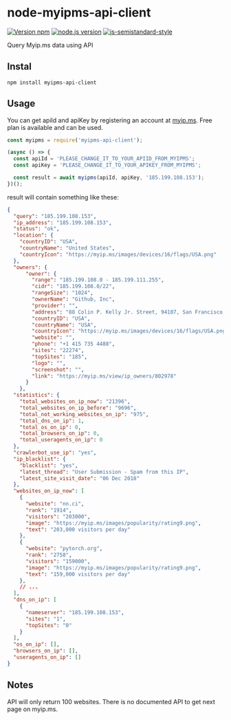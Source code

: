 # node-myipms-api-client
[![Version npm](https://img.shields.io/npm/v/myipms-api-client)](https://www.npmjs.com/package/myipms-api-client)
[![node.js version](https://img.shields.io/node/v/myipms-api-client)](https://www.npmjs.com/package/myipms-api-client)
[![js-semistandard-style](https://img.shields.io/badge/code%20style-semistandard-brightgreen.svg)](https://github.com/standard/semistandard)

Query Myip.ms data using API

## Instal

```shell
npm install myipms-api-client
```

## Usage
You can get apiId and apiKey by registering an account at [myip.ms](https://myip.ms).
Free plan is available and can be used.

```javascript
const myipms = require('myipms-api-client');

(async () => {
  const apiId = 'PLEASE_CHANGE_IT_TO_YOUR_APIID_FROM_MYIPMS';
  const apiKey = 'PLEASE_CHANGE_IT_TO_YOUR_APIKEY_FROM_MYIPMS';

  const result = await myipms(apiId, apiKey, '185.199.108.153');
})();
```

result will contain something like these:
```json
{
  "query": "185.199.108.153",
  "ip_address": "185.199.108.153",
  "status": "ok",
  "location": {
    "countryID": "USA",
    "countryName": "United States",
    "countryIcon": "https://myip.ms/images/devices/16/flags/USA.png"
  },
  "owners": {
      "owner": {
        "range": "185.199.108.0 - 185.199.111.255",
        "cidr": "185.199.108.0/22",
        "rangeSize": "1024",
        "ownerName": "Github, Inc",
        "provider": "",
        "address": "88 Colin P. Kelly Jr. Street, 94107, San Francisco, United States",
        "countryID": "USA",
        "countryName": "USA",
        "countryIcon": "https://myip.ms/images/devices/16/flags/USA.png",
        "website": "",
        "phone": "+1 415 735 4488",
        "sites": "22274",
        "topSites": "185",
        "logo": "",
        "screenshot": "",
        "link": "https://myip.ms/view/ip_owners/802978"
      }
    },
  "statistics": {
    "total_websites_on_ip_now": "21396",
    "total_websites_on_ip_before": "9696",
    "total_not_working_websites_on_ip": "975",
    "total_dns_on_ip": 1,
    "total_os_on_ip": 0,
    "total_browsers_on_ip": 0,
    "total_useragents_on_ip": 0
  },
  "crawlerbot_use_ip": "yes",
  "ip_blacklist": {
    "blacklist": "yes",
    "latest_thread": "User Submission - Spam from this IP",
    "latest_site_visit_date": "06 Dec 2018"
  },
  "websites_on_ip_now": [
    {
      "website": "nn.ci",
      "rank": "1914",
      "visitors": "203000",
      "image": "https://myip.ms/images/popularity/rating9.png",
      "text": "203,000 visitors per day"
    },
    {
      "website": "pytorch.org",
      "rank": "2758",
      "visitors": "159000",
      "image": "https://myip.ms/images/popularity/rating9.png",
      "text": "159,000 visitors per day"
    },
    // ...
  ],
  "dns_on_ip": [
    {
      "nameserver": "185.199.108.153",
      "sites": "1",
      "topSites": "0"
    }
  ],
  "os_on_ip": [],
  "browsers_on_ip": [],
  "useragents_on_ip": []
}
```

## Notes
API will only return 100 websites. There is no documented API to get next page on myip.ms.
